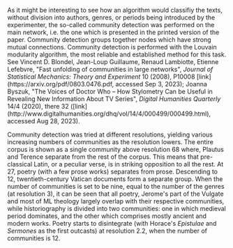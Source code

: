 <p>As it might be interesting to see how an algorithm would classifiy the texts, without division into authors, genres, or periods being introduced by the experimenter, the so-called community detection was performed on the main network, i.e. the one which is presented in the printed version of the paper. Community detection groups together nodes which have strong mutual connections. Community detection is performed with the Louvain modularity algorithm, the most reliable and established method for this task. See Vincent D. Blondel, Jean-Loup Guillaume, Renaud Lambiotte, Etienne Lefebvre, "Fast unfolding of communities in large networks", <i>Journal of Statistical Mechanics: Theory and Experiment</i> 10 (2008), P10008 [link](https://arxiv.org/pdf/0803.0476.pdf, accessed Sep 3, 2023); Joanna Byszuk, "The Voices of Doctor Who – How Stylometry Can be Useful in Revealing New Information About TV Series", <i>Digital Humanities Quarterly</i> 14/4 (2020), there 32 ([link](http://www.digitalhumanities.org/dhq/vol/14/4/000499/000499.html), accessed Aug 28, 2023).</p>
<p>Community detection was tried at different resolutions, yielding various increasing numbers of communities as the resolution lowers. The entire corpus is shown as a single community above resolution 68 where, Plautus and Terence separate from the rest of the corpus. This means that pre-classical Latin, or a peculiar verse, is in striking opposition to all the rest. At 27, poetry (with a few prose works) separates from prose. Descending to 12, twentieth-century Vatican documents form a separate group. When the number of communities is set to be nine, equal to the number of the genres (at resolution 3), it can be seen that all poetry, Jerome's part of the Vulgate and most of ML theology largely overlap with their respective communities, while historiography is divided into two communities: one in which medieval period dominates, and the other which comprises mostly ancient and modern works. Poetry starts to disintegrate (with Horace's <i>Epistulae</i> and <i>Sermones</i> as the first outcasts) at resolution 2.2, when the number of communities is 12.</p>
